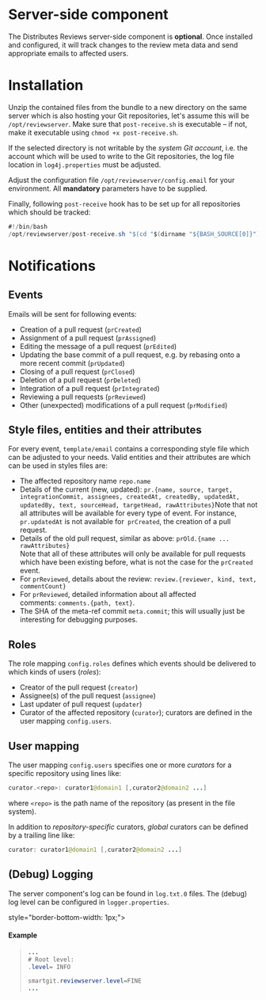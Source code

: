 # Server-side component

The Distributes Reviews server-side component is **optional**. Once
installed and configured, it will track changes to the review meta data
and send appropriate emails to affected users.

# Installation

Unzip the contained files from the bundle to a new directory on the same
server which is also hosting your Git repositories, let's assume this
will be `/opt/reviewserver`. Make sure that `post-receive.sh` is
executable – if not, make it executable
using `chmod +x post-receive.sh`.



If the selected directory is not writable by the *system Git account*,
i.e. the account which will be used to write to the Git repositories,
the log file location in `log4j.properties` must be adjusted.



Adjust the configuration file `/opt/reviewserver/config.email` for your
environment. All **mandatory** parameters have to be supplied.

Finally, following `post-receive` hook has to be set up for all
repositories which should be tracked:



``` java
#!/bin/bash
/opt/reviewserver/post-receive.sh "$(cd "$(dirname "${BASH_SOURCE[0]}")" && pwd)"
```



# Notifications

## Events

Emails will be sent for following events:

-   Creation of a pull request (`prCreated`)
-   Assignment of a pull request (`prAssigned`)
-   Editing the message of a pull request (`prEdited`)
-   Updating the base commit of a pull request, e.g. by rebasing onto a
    more recent commit (`prUpdated`)
-   Closing of a pull request (`prClosed`)
-   Deletion of a pull request (`prDeleted`)
-   Integration of a pull request (`prIntegrated`)
-   Reviewing a pull requests (`prReviewed`)
-   Other (unexpected) modifications of a pull request (`prModified`)

## Style files, entities and their attributes

For every event, `template/email` contains a corresponding style file
which can be adjusted to your needs. Valid entities and their attributes
are which can be used in styles files are:

-   The affected repository name `repo.name`
-   Details of the current (new, updated):
    `pr.{name, source, target, integrationCommit, assignees, createdAt, createdBy, updatedAt, updatedBy, text, sourceHead, targetHead, rawAttributes}`Note
    that not all attributes will be available for every type of event.
    For instance, `pr.updatedAt` is not available for` prCreated`, the
    creation of a pull request.
-   Details of the old pull request, similar as
    above: `prOld.{name ... rawAttributes}`  
    Note that all of these attributes will only be available for pull
    requests which have been existing before, what is not the case for
    the `prCreated` event.
-   For `prReviewed`, details about the review:
    `review.{reviewer, kind, text, commentCount}`
-   For `prReviewed`, detailed information about all affected
    comments: `comments.{path, text}`.
-   The SHA of the meta-ref commit `meta.commit`; this will usually just
    be interesting for debugging purposes.

## Roles

The role mapping `config.roles` defines which events should be delivered
to which kinds of users (*roles*):

-   Creator of the pull request (`creator`)
-   Assignee(s) of the pull request (`assignee`)
-   Last updater of pull request (`updater`)
-   Curator of the affected repository (`curator`); curators are defined
    in the user mapping `config.users`.

## User mapping

The user mapping `config.users` specifies one or more *curators* for a
specific repository using lines like:



``` java
curator.<repo>: curator1@domain1 [,curator2@domain2 ...]
```



where `<repo>` is the path name of the repository (as present in the
file system).

In addition to *repository-specific* curators, *global* curators can be
defined by a trailing line like:



``` java
curator: curator1@domain1 [,curator2@domain2 ...]
```



## (Debug) Logging

The server component's log can be found in `log.txt.0` files. The
(debug) log level can be configured in `logger.properties`.


style="border-bottom-width: 1px;">

#### Example
>
>
>
>``` java
>...
># Root level:
>.level= INFO
>
>smartgit.reviewserver.level=FINE
>...
>```
>
>

  

  

  
